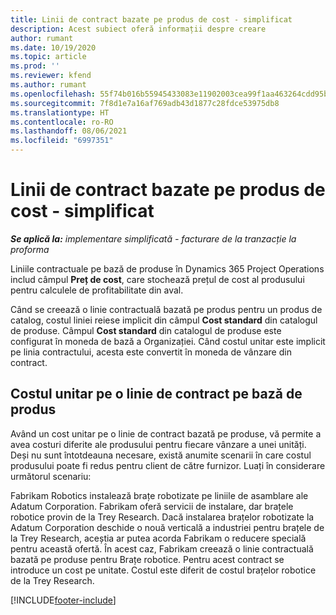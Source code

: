 ```yaml
---
title: Linii de contract bazate pe produs de cost - simplificat
description: Acest subiect oferă informații despre creare
author: rumant
ms.date: 10/19/2020
ms.topic: article
ms.prod: ''
ms.reviewer: kfend
ms.author: rumant
ms.openlocfilehash: 55f74b016b55945433083e11902003cea99f1aa463264cdd95b0aad389592e20
ms.sourcegitcommit: 7f8d1e7a16af769adb43d1877c28fdce53975db8
ms.translationtype: HT
ms.contentlocale: ro-RO
ms.lasthandoff: 08/06/2021
ms.locfileid: "6997351"
---
```

# <a name="cost-product-based-contract-lines---lite"></a>Linii de contract bazate pe produs de cost - simplificat

_**Se aplică la:** implementare simplificată - facturare de la tranzacție la proforma_


Liniile contractuale pe bază de produse în Dynamics 365 Project Operations includ câmpul **Preț de cost**, care stochează prețul de cost al produsului pentru calculele de profitabilitate din aval.

Când se creează o linie contractuală bazată pe produs pentru un produs de catalog, costul liniei reiese implicit din câmpul **Cost standard** din catalogul de produse. Câmpul **Cost standard** din catalogul de produse este configurat în moneda de bază a Organizației. Când costul unitar este implicit pe linia contractului, acesta este convertit în moneda de vânzare din contract.

## <a name="unit-cost-on-a-product-based-contract-line"></a>Costul unitar pe o linie de contract pe bază de produs

Având un cost unitar pe o linie de contract bazată pe produse, vă permite a avea costuri diferite ale produsului pentru fiecare vânzare a unei unități. Deși nu sunt întotdeauna necesare, există anumite scenarii în care costul produsului poate fi redus pentru client de către furnizor. Luați în considerare următorul scenariu:

Fabrikam Robotics instalează brațe robotizate pe liniile de asamblare ale Adatum Corporation. Fabrikam oferă servicii de instalare, dar brațele robotice provin de la Trey Research. Dacă instalarea brațelor robotizate la Adatum Corporation deschide o nouă verticală a industriei pentru brațele de la Trey Research, aceștia ar putea acorda Fabrikam o reducere specială pentru această ofertă. În acest caz, Fabrikam creează o linie contractuală bazată pe produse pentru Brațe robotice. Pentru acest contract se introduce un cost pe unitate. Costul este diferit de costul brațelor robotice de la Trey Research.


[!INCLUDE[footer-include](../../includes/footer-banner.md)]